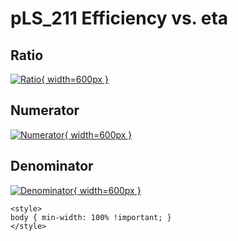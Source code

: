 # pLS_211 Efficiency vs. eta

## Ratio

[![Ratio](../mtv/var/pLS_211_eff_eta.png){ width=600px }](../mtv/var/pLS_211_eff_eta.pdf)

## Numerator

[![Numerator](../mtv/num/pLS_211_eff_eta_num.png){ width=600px }](../mtv/num/pLS_211_eff_eta_num.pdf)

## Denominator

[![Denominator](../mtv/den/pLS_211_eff_eta_den.png){ width=600px }](../mtv/den/pLS_211_eff_eta_den.pdf)


``` {=html}
<style>
body { min-width: 100% !important; }
</style>
```
